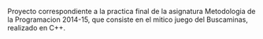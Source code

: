 Proyecto correspondiente a la practica final de la asignatura Metodologia de la Programacion 2014-15, que consiste en el mitico juego del Buscaminas, realizado en C++.
